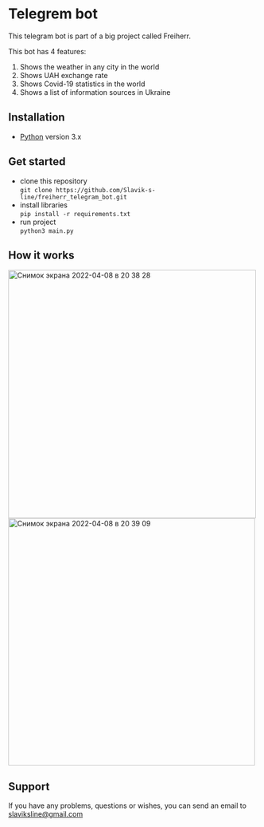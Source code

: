 # Telegrem bot

This telegram bot is part of a big project called Freiherr.

This bot has 4 features:

1) Shows the weather in any city in the world
2) Shows UAH exchange rate
3) Shows Covid-19 statistics in the world
4) Shows a list of information sources in Ukraine

## Installation
- [Python](https://www.python.org/) version 3.x

## Get started
- clone this repository<br>
```git clone https://github.com/Slavik-s-line/freiherr_telegram_bot.git```
- install libraries<br>
```pip install -r requirements.txt```
- run project<br>
``` python3 main.py ```

## How it works

<img width="498" alt="Снимок экрана 2022-04-08 в 20 38 28" src="https://user-images.githubusercontent.com/78733510/162493670-f748ee4d-ec1c-471b-8341-65c04296a646.png"><img width="496" alt="Снимок экрана 2022-04-08 в 20 39 09" src="https://user-images.githubusercontent.com/78733510/162493693-fe8b2e46-d487-48e4-938a-09652752639b.png">

## Support
If you have any problems, questions or wishes, you can send an email to slaviksline@gmail.com
